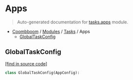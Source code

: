 # Apps

> Auto-generated documentation for [tasks.apps](..\..\tasks\apps.py) module.

- [Coombboom](..\README.md#coombboom-index) / [Modules](..\MODULES.md#coombboom-modules) / [Tasks](index.md#tasks) / Apps
    - [GlobalTaskConfig](#globaltaskconfig)

## GlobalTaskConfig

[[find in source code]](..\..\tasks\apps.py#L4)

```python
class GlobalTaskConfig(AppConfig):
```
